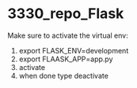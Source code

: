 # 3330_repo_Flask

Make sure to activate the virtual env:
1) export FLASK_ENV=development
2) export FLAASK_APP=app.py
3) activate
4) when done type deactivate
